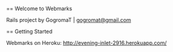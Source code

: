 == Welcome to Webmarks

Rails project by GogromaT |
gogromat@gmail.com

== Getting Started

Webmarks on Heroku:
http://evening-inlet-2916.herokuapp.com/